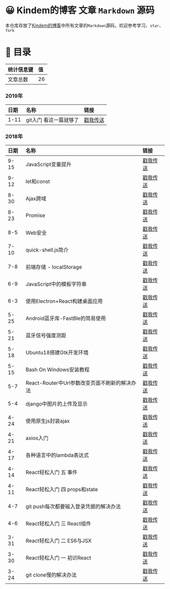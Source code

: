 # 😀 Kindem的博客 文章 `Markdown` 源码
本仓库存放了[Kindem的博客](http://www.kindemh.cn/)中所有文章的`Markdown`源码，欢迎参考学习、`star`、`fork`

# 📇 目录
| 统计信息键 | 值 |
| :- | :- |
| 文章总数 | 26 |

### 2019年
| 日期 | 名称 | 链接 |
| :- | :- | :- |
| 1-11 | git入门 看这一篇就够了  | [戳我传送](./2019/1/1-11%20git入门%20看这一篇就够了.md) |

### 2018年
| 日期 | 名称 | 链接 |
| :- | :- | :- |
| 9-15 | JavaScript变量提升  | [戳我传送](./2018/9/9-15%20JavaScript变量提升.md) |
| 9-12 | let和const  | [戳我传送](./2018/9/9-12%20let和const.md) |
| 8-30 | Ajax跨域  | [戳我传送](./2018/8/8-30%20Ajax跨域.md) |
| 8-23 | Promise  | [戳我传送](./2018/8/8-23%20Promise.md) |
| 8-5 | Web安全  | [戳我传送](./2018/8/8-5%20Web安全.md) |
| 7-10 | quick-shell.js简介  | [戳我传送](./2018/7/7-10%20quick-shell.js简介.md) |
| 7-8 | 前端存储 - localStorage  | [戳我传送](./2018/7/7-8%20前端存储%20-%20localStorage.md) |
| 6-9 | JavaScript中的模板字符串  | [戳我传送](./2018/6/6-9%20JavaScript中的模板字符串.md) |
| 6-3 | 使用Electron+React构建桌面应用  | [戳我传送](./2018/6/6-3%20使用Electron+React构建桌面应用.md) |
| 5-25 | Android蓝牙库-FastBle的简易使用  | [戳我传送](./2018/5/5-25%20Android蓝牙库-FastBle的简易使用.md) |
| 5-21 | 蓝牙信号强度测距  | [戳我传送](./2018/5/5-21%20蓝牙信号强度测距.md) |
| 5-18 | Ubuntu18搭建Gtk开发环境  | [戳我传送](./2018/5/5-18%20Ubuntu18搭建Gtk开发环境.md) |
| 5-15 | Bash On Windows安装教程  | [戳我传送](./2018/5/5-15%20Bash%20On%20Windows安装教程.md) |
| 5-7 | React-Router中Url参数改变页面不刷新的解决办法  | [戳我传送](./2018/5/5-7%20React-Router中Url参数改变页面不刷新的解决办法.md) |
| 5-4 | django中图片的上传及显示  | [戳我传送](./2018/5/5-4%20django中图片的上传及显示.md) |
| 4-24 | 使用原生js封装ajax  | [戳我传送](./2018/4/4-24%20使用原生js封装ajax.md) |
| 4-21 | axios入门  | [戳我传送](./2018/4/4-21%20axios入门.md) |
| 4-17 | 各种语言中的lambda表达式  | [戳我传送](./2018/4/4-17%20各种语言中的lambda表达式.md) |
| 4-14 | React轻松入门 五 事件  | [戳我传送](./2018/4/4-14%20React轻松入门%20五%20事件.md) |
| 4-11 | React轻松入门 四 props和state  | [戳我传送](./2018/4/4-11%20React轻松入门%20四%20props和state.md) |
| 4-7 | git push每次都要输入登录凭据的解决办法  | [戳我传送](./2018/4/4-7%20git%20push每次都要输入登录凭据的解决办法.md) |
| 4-6 | React轻松入门 三 React组件  | [戳我传送](./2018/4/4-6%20React轻松入门%20三%20React组件.md) |
| 3-31 | React轻松入门 二 ES6与JSX  | [戳我传送](./2018/3/3-31%20React轻松入门%20二%20ES6与JSX.md) |
| 3-30 | React轻松入门 一 初识React  | [戳我传送](./2018/3/3-30%20React轻松入门%20一%20初识React.md) |
| 3-24 | git clone慢的解决办法  | [戳我传送](./2018/3/3-24%20git%20clone慢的解决办法.md) |



